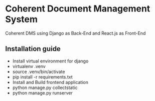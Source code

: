 # Coherent Document Management System
Coherent DMS using Django as Back-End and React.js as Front-End

## Installation guide
- Install virtual environment for django
- virtualenv .venv
- source .venv/bin/activate
- pip install -r requirements.txt
- Install and Build frontend application
- python manage.py collectstatic
- python manage.py runserver
